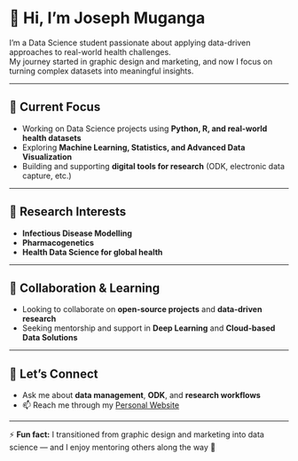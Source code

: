 # 👋 Hi, I’m Joseph Muganga  

I’m a Data Science student passionate about applying data-driven approaches to real-world health challenges.  
My journey started in graphic design and marketing, and now I focus on turning complex datasets into meaningful insights.  

---

## 🔭 Current Focus  
- Working on Data Science projects using **Python, R, and real-world health datasets**  
- Exploring **Machine Learning, Statistics, and Advanced Data Visualization**  
- Building and supporting **digital tools for research** (ODK, electronic data capture, etc.)  

---

## 🧭 Research Interests  
- **Infectious Disease Modelling**  
- **Pharmacogenetics**  
- **Health Data Science for global health**  

---

## 🤝 Collaboration & Learning  
- Looking to collaborate on **open-source projects** and **data-driven research**  
- Seeking mentorship and support in **Deep Learning** and **Cloud-based Data Solutions**  

---

## 💬 Let’s Connect  
- Ask me about **data management**, **ODK**, and **research workflows**  
- 📫 Reach me through my [Personal Website](https://jmuganga54.github.io/Personal-Site/)  

---

⚡ **Fun fact:** I transitioned from graphic design and marketing into data science — and I enjoy mentoring others along the way 🚀  
